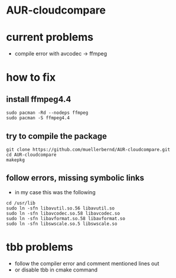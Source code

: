 # AUR-cloudcompare

# current problems
- compile error with avcodec -> ffmpeg

# how to fix
## install ffmpeg4.4
```
sudo pacman -Rd --nodeps ffmpeg
sudo pacman -S ffmpeg4.4
```

## try to compile the package
```
git clone https://github.com/muellerbernd/AUR-cloudcompare.git
cd AUR-cloudcompare
makepkg
```

## follow errors, missing symbolic links
- in my case this was the following
```
cd /usr/lib
sudo ln -sfn libavutil.so.56 libavutil.so
sudo ln -sfn libavcodec.so.58 libavcodec.so
sudo ln -sfn libavformat.so.58 libavformat.so
sudo ln -sfn libswscale.so.5 libswscale.so
```

# tbb problems
- follow the compiler error and comment mentioned lines out
- or disable tbb in cmake command
